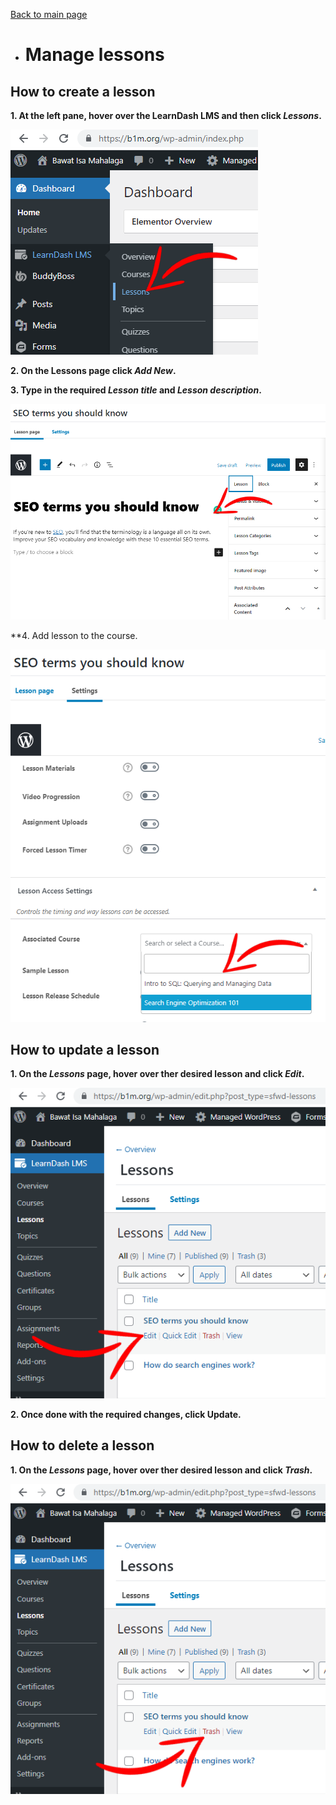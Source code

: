 [Back to main page](https://github.com/samremonte/b1m/blob/main/documentation.md)

- # Manage lessons

<h2>How to create a lesson</h2>

**1. At the left pane, hover over the LearnDash LMS and then click _Lessons_.**

![Image15.1](/img/15.1.PNG)

**2. On the Lessons page click _Add New_.**

**3. Type in the required _Lesson title_ and _Lesson description_.**

![Image15.2](/img/15.2.PNG)

**4. Add lesson to the course.

![Image15.3](/img/15.3.PNG)

<h2>How to update a lesson</h2>

**1. On the _Lessons_ page, hover over ther desired lesson and click _Edit_.**

![Image15.4](/img/15.4.PNG)

**2. Once done with the required changes, click Update.**

<h2>How to delete a lesson</h2>

**1. On the _Lessons_ page, hover over ther desired lesson and click _Trash_.**

![Image15.5](/img/15.5.PNG)
